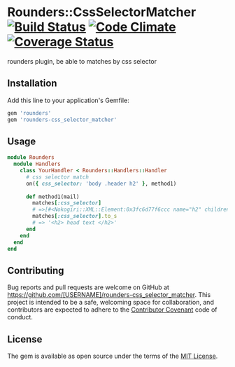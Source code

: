 # Rounders::CssSelectorMatcher [![Build Status](https://travis-ci.org/rike422/rounders-css_selector_matcher.svg?branch=master)](https://travis-ci.org/rike422/rounders-css_selector_matcher) [![Code Climate](https://codeclimate.com/github/rike422/rounders-css_selector_matcher/badges/gpa.svg)](https://codeclimate.com/github/rike422/rounders-css_selector_matcher)[![Coverage Status](https://coveralls.io/repos/github/rike422/rounders-css_selector_matcher/badge.svg?branch=master)](https://coveralls.io/github/rike422/rounders-css_selector_matcher?branch=master)


rounders plugin, be able to matches by css selector

## Installation

Add this line to your application's Gemfile:

```ruby
gem 'rounders'
gem 'rounders-css_selector_matcher'
```

## Usage

```ruby
module Rounders
  module Handlers
    class YourHandler < Rounders::Handlers::Handler
      # css selector match 
      on({ css_selector: 'body .header h2' }, method1)
		  
      def method1(mail)
        matches[:css_selector]
        # =>[#<Nokogiri::XML::Element:0x3fc6d77f6ccc name="h2" children=[#<Nokogiri::XML::Text:0x3fc6d77f6ad8 " head text ">]>]
        matches[:css_selector].to_s
        # => '<h2> head text </h2>'
      end
    end
  end
end
```

## Contributing

Bug reports and pull requests are welcome on GitHub at https://github.com/[USERNAME]/rounders-css_selector_matcher. This project is intended to be a safe, welcoming space for collaboration, and contributors are expected to adhere to the [Contributor Covenant](http://contributor-covenant.org) code of conduct.


## License

The gem is available as open source under the terms of the [MIT License](http://opensource.org/licenses/MIT).

